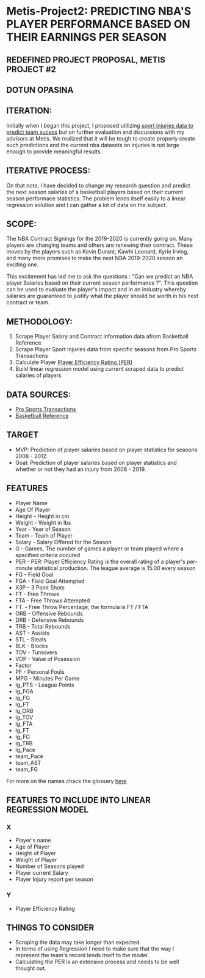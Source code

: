 # Metis-Project2: PREDICTING NBA'S PLAYER PERFORMANCE BASED ON THEIR EARNINGS PER SEASON
## REDEFINED PROJECT PROPOSAL, METIS PROJECT #2
## DOTUN OPASINA

## ITERATION:

Initially when I began this project, I proposed utilizing [sport injuries data to predict team sucess](https://github.com/Oladotun/Metis_Project_2_SportInjuries_TeamSucess) but on further evaluation and discussions with my advisors at Metis. We realized that it will be tough to create properly create such predictions and the current nba datasets on injuries is not large enough to provide meaningful results.

## ITERATIVE PROCESS:
On that note, I have decided to change my research question and predict the next season salaries of a basketball players based on their current season performace statistics. The problem lends itself easily to a linear regression solution and I can gather a lot of data on the subject.

## SCOPE:

The NBA Contract Signings for the 2019-2020 is currently going on. Many players are changing teams and others are renewing their contract. These moves by the players such as Kevin Durant, Kawhi Leonard, Kyrie Irving, and many more promises to make the next NBA 2019-2020 season an exciting one.

This excitement has led me to ask the questions : "Can we predict an NBA player Salaries based on their current season performance ?". This question can be used to evaluate the player's impact and in an industry whereby salaries are guaranteed to justify what the player should be worth in his next contract or team.

## METHODOLOGY:
1. Scrape Player Salary and Contract information data afrom Basketball Reference <br>
2. Scrape Player Sport Injuries data from specific seasons from Pro Sports Transactions<br>
3. Calculate Player [Player Efficiency Rating (PER)](https://www.basketball-reference.com/about/per.html) <br>
4. Build linear regression model using current scraped data to predict salaries of players<br>

## DATA SOURCES:
-  [Pro Sports Transactions ](http://www.prosportstransactions.com/basketball/) <br>
-  [Basketball Reference](https://www.basketball-reference.com/)

## TARGET
- MVP: Prediction of player salaries based on player statistics for seasons 2008 - 2012.
- Goal: Prediction of player salaries based on player statistics and whether or not they had an injury from 2008 - 2019.

## FEATURES
  - Player Name
  - Age Of Player
  - Height - Height in cm
  - Weight - Weight in lbs
  - Year - Year of Season
  - Team - Team of Player
  - Salary - Salary Offered for the Season
  - G - Games, The number of games a player or team played where a specified criteria occured
  - PER - PER: Player Efficiency Rating is the overall rating of a player's per-minute statistical production. The league average is 15.00 every season
  - FG - Field Goal
  - FGA - Field Goal Attempted
  - X3P - 3 Point Shots
  - FT - Free Throws
  - FTA - Free Throws Attempted
  - FT. - Free Throw Percentage; the formula is FT / FTA
  - ORB - Offensive Rebounds
  - DRB - Defensive Rebounds
  - TRB - Total Rebounds
  - AST - Assists
  - STL - Steals
  - BLK - Blocks
  - TOV - Turnovers
  - VOP - Value of Posession
  - Factor
  - PF - Personal Fouls
  - MPG - Minutes Per Game
  - lg_PTS - League Points
  - lg_FGA
  - lg_FG
  - lg_FT
  - lg_ORB
  - lg_TOV
  - lg_FTA
  - lg_FT
  - lg_FG
  - lg_TRB
  - lg_Pace
  - team_Pace
  - team_AST
  - team_FG

For more on the names chack the glossary [here](https://www.basketball-reference.com/about/glossary.html) 
## FEATURES TO INCLUDE INTO LINEAR REGRESSION MODEL
### X
- Player's name
- Age of Player
- Height of Player
- Weight of Player
- Number of Seasons played
- Player current Salary
- Player Injury report per season

### Y
- Player Efficiency Rating


## THINGS TO CONSIDER
- Scraping the data may take longer than expected.
- In terms of using Regression I need to make sure that the way I represent the team's record lends itself to the model.
- Calculating the PER is an extensive process and needs to be well thought out.

